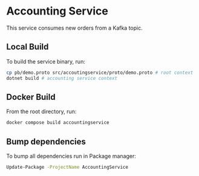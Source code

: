 # Accounting Service

This service consumes new orders from a Kafka topic.

## Local Build

To build the service binary, run:

```sh
cp pb/demo.proto src/accoutingservice/proto/demo.proto # root context
dotnet build # accounting service context
```

## Docker Build

From the root directory, run:

```sh
docker compose build accountingservice
```

## Bump dependencies

To bump all dependencies run in Package manager:

```sh
Update-Package -ProjectName AccountingService
```
